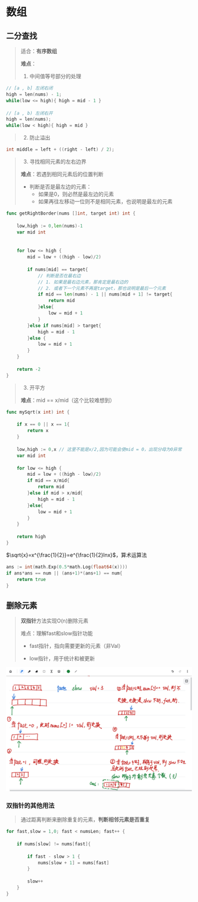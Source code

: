 # 数组

## 二分查找

> 适合：**有序数组**
>
> **难点**：
>
> 1. 中间值等号部分的处理

```c
// [a , b] 左闭右闭
high = len(nums) - 1;
while(low <= high){ high = mid - 1 }

// [a , b) 左闭右开
high = len(nums);
while(low < high){ high = mid }
```

> 2. 防止溢出

```c
int middle = left + ((right - left) / 2);
```

> 3. 寻找相同元素的左右边界
>
> **难点**：若遇到相同元素后的位置判断
>
> + 判断是否是最左边的元素：
>   + 如果是0，则必然是最左边的元素
>   + 如果再往左移动一位则不是相同元素，也说明是最左的元素

```go
func getRightBorder(nums []int, target int) int {

    low,high := 0,len(nums)-1
    var mid int
   

    for low <= high {
        mid = low + ((high - low)/2)
        
        if nums[mid] == target{
            // 判断是否在最右边
            // 1. 如果是最右边元素，那肯定是最右边的
            // 2. 或者下一个元素不再是target，那也说明是最后一个元素
            if mid == len(nums) - 1 || nums[mid + 1] != target{
                return mid
            }else{
                low = mid + 1
            }
        }else if nums[mid] > target{
            high = mid - 1
        }else {
            low = mid + 1
        }
    }
    
    return -2
}
```

> 3. 开平方
>
> **难点**：mid == x/mid（这个比较难想到）

```go
func mySqrt(x int) int {
    
    if x == 0 || x == 1{
        return x
    }

    low,high := 0,x // 这里不能是x/2,因为可能会使mid = 0，出现分母为0异常
    var mid int

    for low <= high {
        mid = low + ((high - low)/2)
        if mid == x/mid{
            return mid
        }else if mid > x/mid{
            high = mid - 1
        }else{
            low = mid + 1
        }
    } 
    
    return high
}
```

$\sqrt{x}=x^{\frac{1}{2}}=e^{\frac{1}{2}lnx}$，算术运算法

```go
ans := int(math.Exp(0.5*math.Log(float64(x))))
if ans*ans == num || (ans+1)*(ans+1) == num{
    return true
}
```

## 删除元素

> **双指针**方法实现O(n)删除元素
>
> 难点：理解fast和slow指针功能
>
> + fast指针，指向需要更新的元素（非Val）
>
> + low指针，用于统计和被更新

![Screenshot 2023-01-04 18.55.51](%E6%95%B0%E7%BB%84.assets/Screenshot%202023-01-04%2018.55.51.png)

### 双指针的其他用法

> 通过距离判断来删除重复的元素，**判断相邻元素是否重复**

```go
for fast,slow = 1,0; fast < numsLen; fast++ {

	if nums[slow] != nums[fast]{

		if fast - slow > 1 {
			nums[slow + 1] = nums[fast]
		}

		slow++
	} 
}
```

